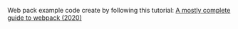 Web pack example code create by following this tutorial:
[A mostly complete guide to webpack (2020)](https://www.valentinog.com/blog/webpack/)